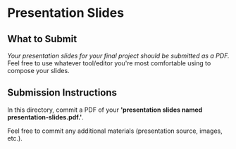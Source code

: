 # Presentation Slides

## What to Submit
_Your presentation slides for your final project should be submitted as a PDF._ Feel free to use whatever tool/editor you're most comfortable using to compose your slides.

## Submission Instructions
In this directory, commit a PDF of your **'presentation slides named presentation-slides.pdf.'**.

Feel free to commit any additional materials (presentation source, images, etc.).